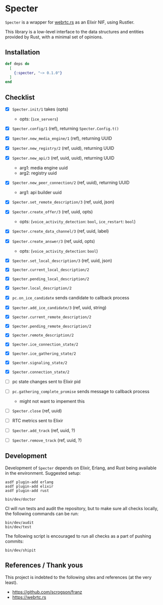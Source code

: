 # Specter

`Specter` is a wrapper for [webrtc.rs](https://webrtc.rs) as an Elixir NIF, using
Rustler.

This library is a low-level interface to the data structures and
entities provided by Rust, with a minimal set of opinions.


## Installation

```elixir
def deps do
  [
    {:specter, "~> 0.1.0"}
  ]
end
```

## Checklist

- [x] `Specter.init/1` takes (opts)
  - opts: (`ice_servers`)
- [x] `Specter.config/1` (ref), returning `Specter.Config.t()`
- [x] `Specter.new_media_engine/1` (ref), returning UUID
- [x] `Specter.new_registry/2` (ref, uuid), returning UUID
- [x] `Specter.new_api/3` (ref, uuid, uuid), returning UUID
  - arg1: media engine uuid
  - arg2: registry uuid
- [x] `Specter.new_peer_connection/2` (ref, uuid), returning UUID
  - arg1: api builder uuid
- [x] `Specter.set_remote_description/3` (ref, uuid, json)
- [x] `Specter.create_offer/3` (ref, uuid, opts)
  - opts: (`voice_activity_detection`: `bool`, `ice_restart`: `bool`)
- [x] `Specter.create_data_channel/3` (ref, uuid, label)
- [x] `Specter.create_answer/3` (ref, uuid, opts)
  - opts: (`voice_activity_detection`: `bool`)
- [x] `Specter.set_local_description/3` (ref, uuid, json)
- [x] `Specter.current_local_description/2`
- [x] `Specter.pending_local_description/2`
- [x] `Specter.local_description/2`
- [x] `pc.on_ice_candidate` sends candidate to callback process
- [x] `Specter.add_ice_candidate/3` (ref, uuid, string)
- [x] `Specter.current_remote_description/2`
- [x] `Specter.pending_remote_description/2`
- [x] `Specter.remote_description/2`
- [x] `Specter.ice_connection_state/2`
- [x] `Specter.ice_gathering_state/2`
- [x] `Specter.signaling_state/2`
- [x] `Specter.connection_state/2`
- [ ] pc state changes sent to Elixir pid
- [ ] `pc.gathering_complete_promise` sends message to callback process
  - might not want to impement this
- [ ] `Specter.close`  (ref, uuid)
- [ ] RTC metrics sent to Elixir
- [ ] `Specter.add_track`  (ref, uuid, ?)
- [ ] `Specter.remove_track`  (ref, uuid, ?)


## Development

Development of `Specter` depends on Elixir, Erlang, and Rust being available
in the environment. Suggested setup:

```shell
asdf plugin-add erlang
asdf plugin-add elixir
asdf plugin-add rust

bin/dev/doctor
```

CI will run tests and audit the repository, but to make sure all checks locally,
the following commands can be run:

```shell
bin/dev/audit
bin/dev/test
```

The following script is encouraged to run all checks as a part of pushing commits:

```shell
bin/dev/shipit
```


## References / Thank yous

This project is indebted to the following sites and references (at the very least).

- https://github.com/scrogson/franz
- https://webrtc.rs

